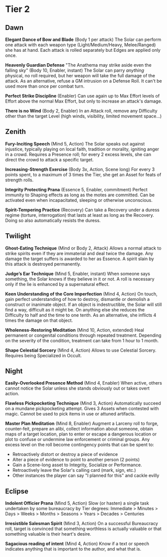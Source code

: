 Tier 2
======



Dawn
----

**Elegant Dance of Bow and Blade**
(Body 1 per attack)
The Solar can perform one attack with each weapon type (Light/Medium/Heavy, Melee/Ranged) she has at hand.
Each attack is rolled separately but Edges are applied only once.

**Heavenly Guardian Defense**
"The Anathema may strike aside even the falling sky"
(Body 10, Enabler, instant)
The Solar can parry *anything* physical, no roll required, but her weapon will take the full damage of the attack.
As an alternative, refuse a GM intrusion on a Defense Roll.
It can't be used more than once per combat turn.

**Perfect Strike Discipline**
(Enabler)
Can use again up to Max Effort levels of Effort above the normal Max Effort, but only to increase an attack's damage.

**There is no Wind**
(Body 2, Enabler)
In an Attack roll, remove any Difficulty other than the target Level (high winds, visibility, limited movement space...)



Zenith
------

**Fury-Inciting Speech**
(Mind 5, Action)
The Solar speaks out against injustice, typically playing on local faith, tradition or morality, igniting anger in a crowd.
Requires a Presence roll; for every 2 excess levels, she can direct the crowd to attack a specific target.

**Increasing-Strength Exercise**
(Body 3x, Action, Scene long)
For every 3 points spent, to a maximum of 3 times the Tier, she get an Asset for feats of strength rolls.

**Integrity Protecting Prana**
(Essence 5, Enabler, commitment)
Perfect immunity to Shaping effects as long as the motes are committed.
Can be activated even when incapacitated, sleeping or otherwise unconscious.

**Spirit-Tempering Practice**
(Recovery)
Can take a Recovery under a duress regime (torture, interrogation) that lasts at least as long as the Recovery.
Doing so also automatically resists the duress.



Twilight
--------

**Ghost-Eating Technique**
(Mind or Body 2, Attack)
Allows a normal attack to strike spirits even if they are immaterial and deal twice the damage.
Any damage the target suffers is awarded to her as Essence.
A spirit slain by this attack is destroyed permanently.

**Judge’s Ear Technique**
(Mind 5, Enabler, instant)
When someone says something, the Solar knows if they believe in it or not.
A roll is necessary only if the lie is enhanced by a supernatural effect.

**Keen Understanding of the Core Imperfection**
(Mind 4, Action)
On touch, gain perfect understanding of how to destroy, dismantle or demolish a construct or inanimate object.
If an object is indestructible, the Solar will still find a way, difficult as it might be.
On anything else she reduces the Difficulty to half and the time to one tenth.
As an alternative, she inflicts 4 times the damage on that object.

**Wholeness-Restoring Meditation**
(Mind 10, Action, extended)
Heal permanent or congenital conditions through repeated treatment.
Depending on the severity of the condition, treatment can take from 1 hour to 1 month.

**Shape Celestial Sorcery**
(Mind 4, Action)
Allows to use Celestial Sorcery. Requires being Specialized in Occult.



Night
-----

**Easily-Overlooked Presence Method**
(Mind 4, Enabler)
When active, others cannot notice the Solar unless she stands obviously out or takes overt action.

**Flawless Pickpocketing Technique**
(Mind 3, Action)
Automatically succeed on a mundane pickpocketing attempt.
Gives 3 Assets when contested with magic.
Cannot be used to pick items in use or attuned artifacts.

**Master Plan Meditation**
(Mind 8, Enabler)
Augment a Larceny roll to forge, counter-feit, prepare an alibi, collect information about someone, obtain maps of a target location, plan to enter or escape a dangerous location or plot to confuse or undermine law enforcement or criminal groups.
Any excess level on the roll become contingency points that can be spent to:
  * Retroactively distort or destroy a piece of evidence
  * Alter a piece of evidence to point to another person (2 points)
  * Gain a Scene-long asset to Integrity, Socialize or Performance.
  * Retroactively leave the Solar's calling card (mark, sign, etc.)
  * Other instances the player can say "I planned for this" and cackle evilly



Eclipse
-------

**Indolent Officier Prana**
(Mind 5, Action)
Slow (or hasten) a single task undertaken by some bureaucracy by Tier degrees: Immediate > Minutes > Days > Weeks > Months > Seasons > Years > Decades > Centuries

**Irresistible Salesman Spirit**
(Mind 3, Action)
On a successful Bureaucracy roll, target is convinced that something worthless is actually valuable or that something valuable is their heart's desire.

**Sagacious reading of intent**
(Mind 4, Action)
Know if a text or speech indicates anything that is important to the author, and what that is.
